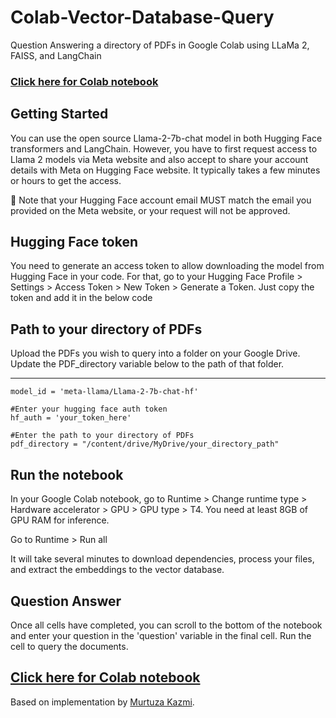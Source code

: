# Colab-Vector-Database-Query
Question Answering a directory of PDFs in Google Colab using LLaMa 2, FAISS, and LangChain
### <a href="https://colab.research.google.com/drive/1HhDQGoptOH0CrL7MnJAXcuGWVKzx03IG?usp=sharing">Click here for Colab notebook</a>
## Getting Started

You can use the open source Llama-2-7b-chat model in both Hugging Face transformers and LangChain. However, you have to first request access to Llama 2 models via Meta website and also accept to share your account details with Meta on Hugging Face website. It typically takes a few minutes or hours to get the access.

🚨 Note that your Hugging Face account email MUST match the email you provided on the Meta website, or your request will not be approved.


## Hugging Face token

You need to generate an access token to allow downloading the model from Hugging Face in your code. For that, go to your Hugging Face Profile > Settings > Access Token > New Token > Generate a Token. Just copy the token and add it in the below code

## Path to your directory of PDFs

Upload the PDFs you wish to query into a folder on your Google Drive. Update the PDF_directory variable below to the path of that folder.

---

```
model_id = 'meta-llama/Llama-2-7b-chat-hf'

#Enter your hugging face auth token
hf_auth = 'your_token_here'

#Enter the path to your directory of PDFs
pdf_directory = "/content/drive/MyDrive/your_directory_path"
```



## Run the notebook

In your Google Colab notebook, go to Runtime > Change runtime type > Hardware accelerator > GPU > GPU type > T4. You need at least 8GB of GPU RAM for inference.

Go to Runtime > Run all

It will take several minutes to download dependencies, process your files, and extract the embeddings to the vector database.

## Question Answer

Once all cells have completed, you can scroll to the bottom of the notebook and enter your question in the 'question' variable in the final cell. Run the cell to query the documents.

## <a href="https://colab.research.google.com/drive/1HhDQGoptOH0CrL7MnJAXcuGWVKzx03IG?usp=sharing">Click here for Colab notebook</a>

Based on implementation by <a href="https://medium.com/@murtuza753/using-llama-2-0-faiss-and-langchain-for-question-answering-on-your-own-data-682241488476">Murtuza Kazmi</a>.
